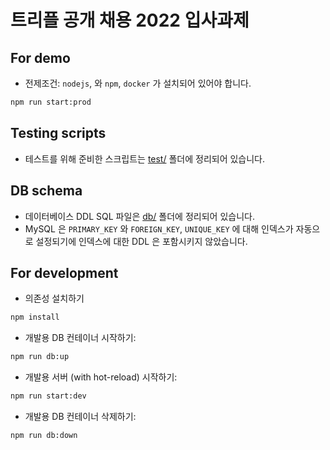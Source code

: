# 트리플 공개 채용 2022 입사과제

## For demo

- 전제조건: `nodejs`, 와 `npm`, `docker` 가 설치되어 있어야 합니다.

```bash
npm run start:prod
```

## Testing scripts

- 테스트를 위해 준비한 스크립트는 [test/](./test) 폴더에 정리되어 있습니다.

## DB schema

- 데이터베이스 DDL SQL 파일은 [db/](./db) 폴더에 정리되어 있습니다.
- MySQL 은 `PRIMARY_KEY` 와 `FOREIGN_KEY`, `UNIQUE_KEY` 에 대해 인덱스가 자동으로 설정되기에 인덱스에 대한 DDL 은 포함시키지 않았습니다.

## For development

- 의존성 설치하기

```bash
npm install
```

- 개발용 DB 컨테이너 시작하기:

```bash
npm run db:up
```

- 개발용 서버 (with hot-reload) 시작하기:

```bash
npm run start:dev
```

- 개발용 DB 컨테이너 삭제하기:

```bash
npm run db:down
```
